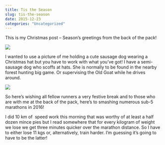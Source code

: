 ```yaml
---
title: Tis the Season
slug: tis-the-season
date: 2015-12-23
categories: "Uncategorized"
---
```


<p>This is my Christmas post – Season’s greetings from the back of the pack!</p>
<p><img src="http://res.cloudinary.com/dy6grlu8z/image/upload/v1558842015/mi5mbxwzfjgbfvil6jow.jpg"/></p>
<p>I wanted to use a picture of me holding a cute sausage dog wearing a Christmas hat but you have to work with what you’ve got! I have a semi-sausage dog who scoffs at hats. She is normally to be found in the nearby forest hunting big game. Or supervising the Old Goat while he drives around.</p>
<p><img src="http://res.cloudinary.com/dy6grlu8z/image/upload/v1558842016/tg2pza7nhdnoio4x1ewq.jpg"/></p>
<p>So here’s wishing all fellow runners a very festive break and to those who are with me at the back of the pack, here’s to smashing numerous sub-5 marathons in 2016!</p>
<p>I did 10 km of  speed work this morning that was worthy of at least a half dozen mince pies but I read somewhere that for every kilogram of weight we lose we get three minutes quicker over the marathon distance. So I have to either lose 11 kgs or, alternatively, train harder. I’m guessing it’s going to have to be the latter!</p>
<p> </p>
<p> </p>


